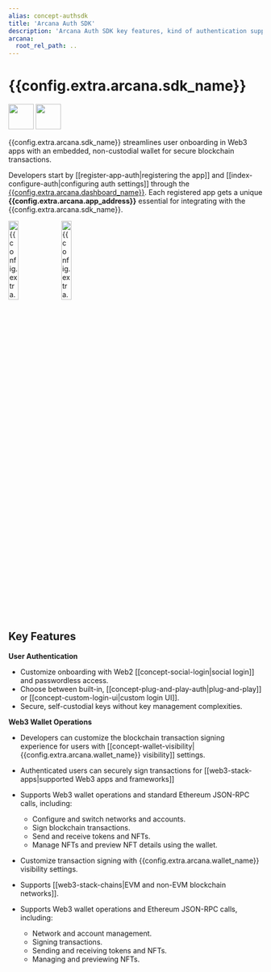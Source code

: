 ```yaml
---
alias: concept-authsdk
title: 'Arcana Auth SDK'
description: 'Arcana Auth SDK key features, kind of authentication supported for Web3 apps and the wallet operations can be accessed by app users.'
arcana:
  root_rel_path: ..
---
```


# {{config.extra.arcana.sdk_name}}

<img src="{{config.extra.arcana.img_dir}}/icons/i_an_authsdk_light.{{config.extra.arcana.img_png}}#only-light" width="50"/>
<img src="{{config.extra.arcana.img_dir}}/icons/i_an_authsdk_dark.{{config.extra.arcana.img_png}}#only-dark" width="50"/>


{{config.extra.arcana.sdk_name}} streamlines user onboarding in Web3 apps with an embedded, non-custodial wallet for secure blockchain transactions.

Developers start by [[register-app-auth|registering the app]] and [[index-configure-auth|configuring auth settings]] through the [{{config.extra.arcana.dashboard_name}}]({{page.meta.arcana.root_rel_path}}/concepts/dashboard.md). Each registered app gets a unique **{{config.extra.arcana.app_address}}** essential for integrating with the {{config.extra.arcana.sdk_name}}. 

<img src="{{config.extra.arcana.img_dir}}/diagrams/d_an_authsdk_light.{{config.extra.arcana.img_png}}#only-light" alt="{{config.extra.arcana.sdk_name}} Diagram" height="20%"/>
<img src="{{config.extra.arcana.img_dir}}/diagrams/d_an_authsdk_dark.{{config.extra.arcana.img_png}}#only-dark" alt="{{config.extra.arcana.sdk_name}} Diagram Dark" height="20%"/>

## Key Features

**User Authentication**

  * Customize onboarding with Web2 [[concept-social-login|social login]] and passwordless access.
  * Choose between built-in, [[concept-plug-and-play-auth|plug-and-play]] or [[concept-custom-login-ui|custom login UI]].
  * Secure, self-custodial keys without key management complexities.

**Web3 Wallet Operations**

  * Developers can customize the blockchain transaction signing experience for users with [[concept-wallet-visibility|{{config.extra.arcana.wallet_name}} visibility]] settings.
  * Authenticated users can securely sign transactions for [[web3-stack-apps|supported Web3 apps and frameworks]]
  * Supports Web3 wallet operations and standard Ethereum JSON-RPC calls, including:
    - Configure and switch networks and accounts.
    - Sign blockchain transactions.
    - Send and receive tokens and NFTs.
    - Manage NFTs and preview NFT details using the wallet.

  * Customize transaction signing with {{config.extra.arcana.wallet_name}} visibility settings.
  * Supports [[web3-stack-chains|EVM and non-EVM blockchain networks]].
  * Supports Web3 wallet operations and Ethereum JSON-RPC calls, including:
    - Network and account management.
    - Signing transactions.
    - Sending and receiving tokens and NFTs.
    - Managing and previewing NFTs.